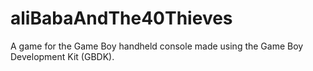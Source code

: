 aliBabaAndThe40Thieves
======================

A game for the Game Boy handheld console made using the Game Boy Development Kit (GBDK).
